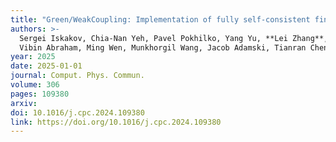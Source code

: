 ```yaml
---
title: "Green/WeakCoupling: Implementation of fully self-consistent finite-temperature many-body perturbation theory for molecules and solids"
authors: >-
  Sergei Iskakov, Chia-Nan Yeh, Pavel Pokhilko, Yang Yu, **Lei Zhang**, Gaurav Harsha,
  Vibin Abraham, Ming Wen, Munkhorgil Wang, Jacob Adamski, Tianran Chen, Emanuel Gull & Dominika Zgid
year: 2025
date: 2025-01-01
journal: Comput. Phys. Commun.
volume: 306
pages: 109380
arxiv:
doi: 10.1016/j.cpc.2024.109380
link: https://doi.org/10.1016/j.cpc.2024.109380
---
```

